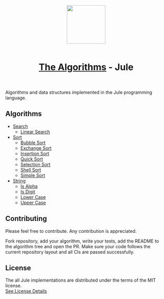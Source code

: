 <div align="center">
    <img src="https://raw.githubusercontent.com/julelang/resources/master/jule_icon.svg" width="120">
    <br><br>
    <h1><a href="https://github.com/TheAlgorithms/">The Algorithms</a> - Jule</h1>
    <img src="https://img.shields.io/github/actions/workflow/status/TheAlgorithms/Jule/tests.yml?branch=main&logo=github&label=CI" height="17px">
    <img src="https://img.shields.io/github/repo-size/TheAlgorithms/Jule.svg?label=Repo%20size&logo=github" height="17px">
</div>


Algorithms and data structures implemented in the Jule programming language.

## Algorithms

- [Search](./search)
  - [Linear Search](./search/linear_search.jule)
- [Sort](./sort)
  - [Bubble Sort](./sort/bubble_sort.jule)
  - [Exchange Sort](./sort/exchange_sort.jule)
  - [Insertion Sort](./sort/insertion_sort.jule)
  - [Quick Sort](./sort/quick_sort.jule)
  - [Selection Sort](./sort/selection_sort.jule)
  - [Shell Sort](./sort/shell_sort.jule)
  - [Simple Sort](./sort/simple_sort.jule)
- [String](./string)
  - [Is Alpha](./string/is_alpha.jule)
  - [Is Digit](./string/is_digit.jule)
  - [Lower Case](./string/lower_case.jule)
  - [Upper Case](./string/upper_case.jule)

## Contributing

Please feel free to contribute.
Any contribution is appreciated.

Fork repository, add your algorithm, write your tests, add the README to the algorithm tree and open the PR.
Make sure your code follows the current repository layout and all CIs are passed successfully.

## License
The all Jule implementations are distributed under the terms of the MIT license. \
[See License Details](./LICENSE)
